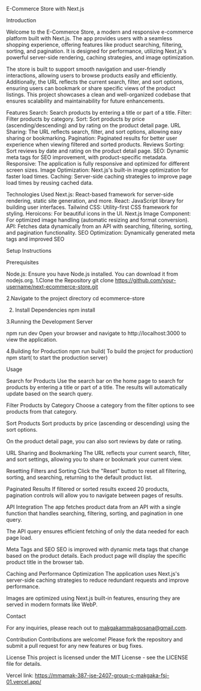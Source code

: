 E-Commerce Store with Next.js


Introduction


Welcome to the E-Commerce Store, a modern and responsive e-commerce platform built with Next.js. The app provides users with a seamless shopping experience, offering features like product searching, filtering, sorting, and pagination. It is designed for performance, utilizing Next.js's powerful server-side rendering, caching strategies, and image optimization.

The store is built to support smooth navigation and user-friendly interactions, allowing users to browse products easily and efficiently. Additionally, the URL reflects the current search, filter, and sort options, ensuring users can bookmark or share specific views of the product listings. This project showcases a clean and well-organized codebase that ensures scalability and maintainability for future enhancements.

Features
Search: Search products by entering a title or part of a title.
Filter: Filter products by category.
Sort: Sort products by price (ascending/descending) and by rating on the product detail page.
URL Sharing: The URL reflects search, filter, and sort options, allowing easy sharing or bookmarking.
Pagination: Paginated results for better user experience when viewing filtered and sorted products.
Reviews Sorting: Sort reviews by date and rating on the product detail page.
SEO: Dynamic meta tags for SEO improvement, with product-specific metadata.
Responsive: The application is fully responsive and optimized for different screen sizes.
Image Optimization: Next.js's built-in image optimization for faster load times.
Caching: Server-side caching strategies to improve page load times by reusing cached data.

Technologies Used
Next.js: React-based framework for server-side rendering, static site generation, and more.
React: JavaScript library for building user interfaces.
Tailwind CSS: Utility-first CSS framework for styling.
Heroicons: For beautiful icons in the UI.
Next.js Image Component: For optimized image handling (automatic resizing and format conversion).
API: Fetches data dynamically from an API with searching, filtering, sorting, and pagination functionality.
SEO Optimization: Dynamically generated meta tags and improved SEO

Setup Instructions

Prerequisites

Node.js: Ensure you have Node.js installed. You can download it from nodejs.org.
1.Clone the Repository
git clone https://github.com/your-username/next-ecommerce-store.git

2.Navigate to the project directory
cd ecommerce-store


2. Install Dependencies
   npm install

3.Running the Development Server

npm run dev
Open your browser and navigate to http://localhost:3000 to view the application.

4.Building for Production
npm run build( To build the project for production)
npm start( to start the production server)

Usage

Search for Products
Use the search bar on the home page to search for products by entering a title or part of a title.
The results will automatically update based on the search query.

Filter Products by Category
Choose a category from the filter options to see products from that category.

Sort Products
Sort products by price (ascending or descending) using the sort options.

On the product detail page, you can also sort reviews by date or rating.

URL Sharing and Bookmarking
The URL reflects your current search, filter, and sort settings, allowing you to share or bookmark your current view.

Resetting Filters and Sorting
Click the "Reset" button to reset all filtering, sorting, and searching, returning to the default product list.

Paginated Results
If filtered or sorted results exceed 20 products, pagination controls will allow you to navigate between pages of results.

API Integration
The app fetches product data from an API with a single function that handles searching, filtering, sorting, and pagination in one query.

The API query ensures efficient fetching of only the data needed for each page load.

Meta Tags and SEO
SEO is improved with dynamic meta tags that change based on the product details.
Each product page will display the specific product title in the browser tab.

Caching and Performance Optimization
The application uses Next.js's server-side caching strategies to reduce redundant requests and improve performance.

Images are optimized using Next.js built-in features, ensuring they are served in modern formats like WebP.

Contact

For any inquiries, please reach out to makgakammakgosana@gmail.com.

Contribution
Contributions are welcome! Please fork the repository and submit a pull request for any new features or bug fixes.

License
This project is licensed under the MIT License - see the LICENSE file for details.

Vercel link: https://mmamak-387-jse-2407-group-c-makgaka-fsj-01.vercel.app/





